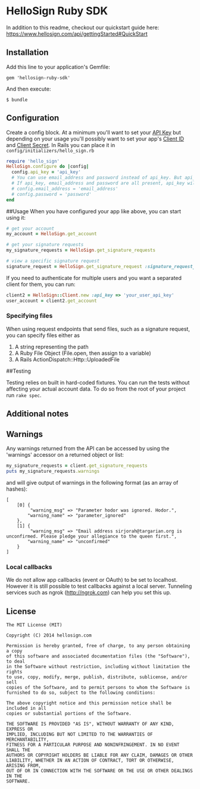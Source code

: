 # HelloSign Ruby SDK

In addition to this readme, checkout our quickstart guide here:
https://www.hellosign.com/api/gettingStarted#QuickStart

## Installation

Add this line to your application's Gemfile:

    gem 'hellosign-ruby-sdk'

And then execute:

    $ bundle

## Configuration

Create a config block. At a minimum you'll want to set your [API Key](https://www.hellosign.com/home/myAccount/current_tab/integrations#api) but depending on your usage you'll possibly
want to set your app's [Client ID](https://www.hellosign.com/oauth/createAppForm) and [Client Secret](https://www.hellosign.com/oauth/createAppForm). In Rails you can place it in `config/initializers/hello_sign.rb`

```ruby
require 'hello_sign'
HelloSign.configure do |config|
  config.api_key = 'api_key'
  # You can use email_address and password instead of api_key. But api_key is recommended
  # If api_key, email_address and password are all present, api_key will be used
  # config.email_address = 'email_address'
  # config.password = 'password'
end
```

##Usage
When you have configured your app like above, you can start using it:

```ruby
# get your account
my_account = HelloSign.get_account

# get your signature requests
my_signature_requests = HelloSign.get_signature_requests

# view a specific signature request
signature_request = HelloSign.get_signature_request :signature_request_id => '42383e7327eda33f4b8b91217cbe95408cc1285f'
```

If you need to authenticate for multiple users and you want a separated client for them, you can run:
```ruby
client2 = HelloSign::Client.new :api_key => 'your_user_api_key'
user_account = client2.get_account
```
### Specifying files

When using request endpoints that send files, such as a signature request, you can specify files either as
1. A string representing the path
2. A Ruby File Object (File.open, then assign to a variable)
3. A Rails ActionDispatch::Http::UploadedFile

##Testing

Testing relies on built in hard-coded fixtures. You can run the tests without affecting your actual account data. To do so
from the root of your project run <code>rake spec</code>.

## Additional notes

## Warnings
Any warnings returned from the API can be accessed by using the 'warnings' accessor on a returned object or list:

````ruby
my_signature_requests = client.get_signature_requests
puts my_signature_requests.warnings
````

and will give output of warnings in the following format (as an array of hashes):

````
[
    [0] {
         "warning_msg" => "Parameter hodor was ignored. Hodor.",
        "warning_name" => "parameter_ignored"
    },
    [1] {
         "warning_msg" => "Email address sirjorah@targarian.org is unconfirmed. Please pledge your allegiance to the queen first.",
        "warning_name" => "unconfirmed"
    }
]
````

### Local callbacks
We do not allow app callbacks (event or OAuth) to be set to localhost. However it is still possible to test callbacks against a local server. Tunneling services such as ngrok (http://ngrok.com) can help you set this up.

## License

```
The MIT License (MIT)

Copyright (C) 2014 hellosign.com

Permission is hereby granted, free of charge, to any person obtaining a copy
of this software and associated documentation files (the "Software"), to deal
in the Software without restriction, including without limitation the rights
to use, copy, modify, merge, publish, distribute, sublicense, and/or sell
copies of the Software, and to permit persons to whom the Software is
furnished to do so, subject to the following conditions:

The above copyright notice and this permission notice shall be included in all
copies or substantial portions of the Software.

THE SOFTWARE IS PROVIDED "AS IS", WITHOUT WARRANTY OF ANY KIND, EXPRESS OR
IMPLIED, INCLUDING BUT NOT LIMITED TO THE WARRANTIES OF MERCHANTABILITY,
FITNESS FOR A PARTICULAR PURPOSE AND NONINFRINGEMENT. IN NO EVENT SHALL THE
AUTHORS OR COPYRIGHT HOLDERS BE LIABLE FOR ANY CLAIM, DAMAGES OR OTHER
LIABILITY, WHETHER IN AN ACTION OF CONTRACT, TORT OR OTHERWISE, ARISING FROM,
OUT OF OR IN CONNECTION WITH THE SOFTWARE OR THE USE OR OTHER DEALINGS IN THE
SOFTWARE.
```
